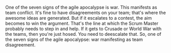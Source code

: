 One of the seven signs of the agile apocalypse is war. This manifests as team conflict. It's fine to have disagreements on your team; that's where the awesome ideas are generated. But if it escalates to a contest, the aim becomes to win the argument. That's the line at which the Scrum Master probably needs to step in and help. If it gets to Crusade or World War with the teams, then you're just hosed. You need to deescalate that. So, one of the seven signs of the agile apocalypse: war manifesting as team disagreement.